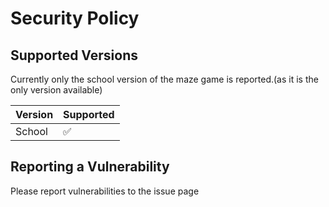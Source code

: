 # Security Policy

## Supported Versions

Currently only the school version of the maze game is reported.(as it is the only version available)

| Version | Supported          |
| ------- | ------------------ |
| School   | :white_check_mark: |

## Reporting a Vulnerability

Please report vulnerabilities to the issue page

